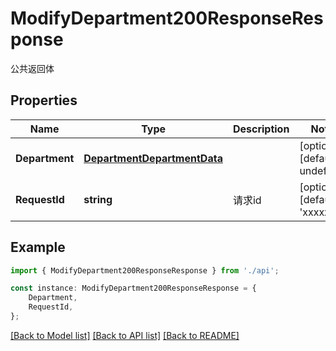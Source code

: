 # ModifyDepartment200ResponseResponse

公共返回体

## Properties

Name | Type | Description | Notes
------------ | ------------- | ------------- | -------------
**Department** | [**DepartmentDepartmentData**](DepartmentDepartmentData.md) |  | [optional] [default to undefined]
**RequestId** | **string** | 请求id | [optional] [default to 'xxxxx']

## Example

```typescript
import { ModifyDepartment200ResponseResponse } from './api';

const instance: ModifyDepartment200ResponseResponse = {
    Department,
    RequestId,
};
```

[[Back to Model list]](../README.md#documentation-for-models) [[Back to API list]](../README.md#documentation-for-api-endpoints) [[Back to README]](../README.md)
